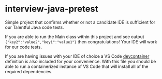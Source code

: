 # interview-java-pretest
Simple project that confirms whether or not a candidate IDE is sufficient for our Talentful Java code tests.

If you are able to run the Main class within this project and see output `{"key2":"value2","key1":"value1"}` then congratulations! Your IDE will work for our code tests.

If you are having issues with your IDE of choice a VS Code [devcontainer](https://code.visualstudio.com/docs/devcontainers/containers) definition is also included for your convenience.  With this file you should be able to run a containerized instance of VS Code that will install all of the required dependencies.
